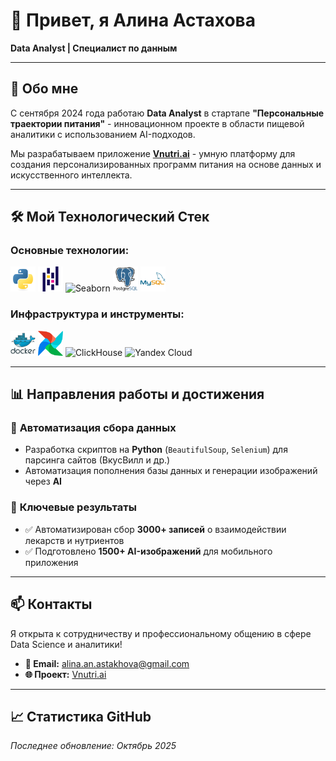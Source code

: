 # 👋 Привет, я Алина Астахова 

**Data Analyst | Специалист по данным**

---

## 🚀 Обо мне

С сентября 2024 года работаю **Data Analyst** в стартапе **"Персональные траектории питания"** - инновационном проекте в области пищевой аналитики с использованием AI-подходов.

Мы разрабатываем приложение **[Vnutri.ai](https://vnutri.ai/)** - умную платформу для создания персонализированных программ питания на основе данных и искусственного интеллекта.

---

## 🛠️ Мой Технологический Стек

### **Основные технологии:**
<p align="left">
  <img src="https://raw.githubusercontent.com/devicons/devicon/master/icons/python/python-original.svg" alt="Python" width="40" height="40"/>
  <img src="https://raw.githubusercontent.com/devicons/devicon/master/icons/pandas/pandas-original.svg" alt="Pandas" width="40" height="40"/>
  <img src="https://seaborn.pydata.org/_images/logo-mark-lightbg.svg" alt="Seaborn" width="40" height="40"/>
  <img src="https://raw.githubusercontent.com/devicons/devicon/master/icons/postgresql/postgresql-original-wordmark.svg" alt="PostgreSQL" width="40" height="40"/>
  <img src="https://raw.githubusercontent.com/devicons/devicon/master/icons/mysql/mysql-original-wordmark.svg" alt="MySQL" width="40" height="40"/>
</p>

### **Инфраструктура и инструменты:**
<p align="left">
  <img src="https://raw.githubusercontent.com/devicons/devicon/master/icons/docker/docker-original-wordmark.svg" alt="Docker" width="40" height="40"/>
  <img src="https://raw.githubusercontent.com/devicons/devicon/master/icons/apacheairflow/apacheairflow-original.svg" alt="Airflow" width="40" height="40"/>
  <img src="https://camo.githubusercontent.com/d9c234fa4d42aec63c35a565702f5104225c74c6b6644ce7bd8630d6e9a2c3f3/68747470733a2f2f636c69636b686f7573652e636f6d2f696d616765732f6c6f676f2e706e67" alt="ClickHouse" width="40" height="40"/>
  <img src="https://cdn.simpleicons.org/yandexcloud/3693F3" alt="Yandex Cloud" width="40" height="40"/>
</p>

---

## 📊 Направления работы и достижения

### 🤖 **Автоматизация сбора данных**
- Разработка скриптов на **Python** (`BeautifulSoup`, `Selenium`) для парсинга сайтов (ВкусВилл и др.)
- Автоматизация пополнения базы данных и генерации изображений через **AI**

### 🎯 **Ключевые результаты**
- ✅ Автоматизирован сбор **3000+ записей** о взаимодействии лекарств и нутриентов
- ✅ Подготовлено **1500+ AI-изображений** для мобильного приложения
---

## 📫 Контакты

Я открыта к сотрудничеству и профессиональному общению в сфере Data Science и аналитики!

- **📧 Email:** [alina.an.astakhova@gmail.com](mailto:alina.an.astakhova@gmail.com)
- **🌐 Проект:** [Vnutri.ai](https://vnutri.ai/)

---

## 📈 Статистика GitHub

<!-- [![Alina's GitHub stats](https://github-readme-stats.vercel.app/api?username=alina-astakhova&show_icons=true&theme=radical)](https://github.com/alina-astakhova) -->

*Последнее обновление: Октябрь 2025*

